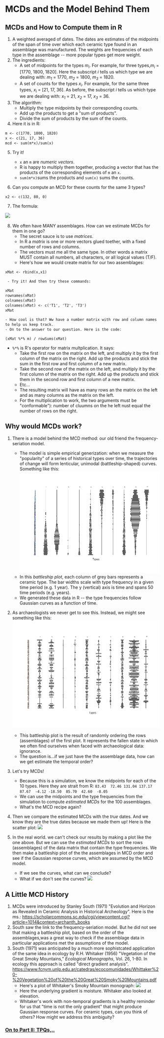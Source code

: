 # MCDs and the Model Behind Them
## MCDs and How to Compute them in R
1. A weighted averaged of dates. The dates are estimates of the midpoints of the span of time over which each ceramic type found in an assemblage was manufactured. The weights are frequencies of each type in the assemblage -- more popular types get more weight.  
2. The ingredients:
    - A set of midpoints for the types *m<sub>i</sub>*. For example, for three types,*m<sub>i</sub>* = [1770, 1800, 1820]. Here the subscript *i* tells us which type we are dealing with: *m<sub>1</sub>* = 1770, *m<sub>2</sub>* = 1800, *m<sub>3</sub>* = 1820.     
    - A set of counts for the types  *x<sub>i</sub>*. For example, for the same three types,  *x<sub>i</sub>* = [21, 17, 36]. As before, the subscript *i* tells us which type we are dealing with: *x<sub>1</sub>* = 21, *x<sub>2</sub>* = 17, *x<sub>3</sub>* = 36.     
3. The algorithm:
    - Multiply the type midpoints by their corresponding counts.
    - Add up the products to get a "sum of products".
    - Divide the sum of products by the sum of the counts.
4. Here it is in R: 
``` 
m <- c(1770, 1800, 1820)
x <- c(21, 17, 36) 
mcd <- sum(m*x)/sum(x)
``` 
5. Try it!
    - ```x``` an ```m``` are *numeric vectors*. 
    - R is happy to multiply them together, producing a vector that has the products of the corresponding elements of ```m``` an ```x```.
    - ```sum(m*x)```sums the products and ```sum(x)``` sums the counts.
  
6. Can you compute an MCD for these counts for the same 3 types?
```
x2 <- c(132, 80, 0) 
```
7. The formula:
<img src="https://render.githubusercontent.com/render/math?math=\Large MCD=\frac{\sum_{i=1}^{T} x_i m_i} { \sum_{i=1}^{T} x_i}">

8. We often have MANY assemblages. How can we estimate MCDs for them in one go?
    - The secret sauce is to use *matrices*.
    - In R a *matrix* is one or more vectors glued toether, with a fixed number of rows and columns. 
    - The vectors must me all the same type. In other words a matrix MUST contain all numbers, all characters, or all logical values (T/F).
    - Here's how we would create matrix for our two assemblages:
 ```
 xMat <- rbind(x,x1)
 ```
     - Try it! And then try these commands:
 ```
 xMat
rownames(xMat)
colnames(xMat)
colnames(xMat) <- c('T1', 'T2', 'T3')
xMat
```
    - How cool is that? Ww have a number matrix with row and column names to help us keep track.
    - On to the answer to our question. Here is the code:
```
(xMat %*% m) / rowSums(xMat)
```
   - ```%*%``` is R's operator for matrix multplication. It says: 
       - Take the first row on the matrix on the left, and multiply it by the first column of the matrix on the right. Add up the products and stick the sum in the first row and first column of a new matrix.
       - Take the second row of the matrix on the left, and multiply it by the first column of the matrix on the right. Add up the products and stick them in the second row and first column of a new matrix. 
       - Etc...
       - The resulting matrix will have as many rows an the matrix on the left and as many columns as the matrix on the left.
       - For the multiplication to work, the two arguments must be "conformable"): number of cluumns on the he left nust equal the number of rows on the right.
 
 
     
     
## Why would MCDs work?
1.  There is a model behind the MCD method: our old friend the frequency-seriation model.
    - The model is simple empirical generization: when we measure the "popularity" of a series of historical types over time, the trajectories of change will form lenticular, unimodal (battleship-shaped) curves. Something like this:
![](./Images/TrueOrderBattleshipPlot.png)
    - In this *battleship plot*, each column of grey bars represents a ceramic type. The bar widths scale with type frequency in a given time period (e.g. 1 year). The y (vertical) axis is time and spans 50 time periods (e.g. years).
    - We generated these data in R -- the type frequencies follow Gaussian curves as a function of time.   
2. As archaeologists we never get to see this. Instead, we might see something like this:
![](./Images/RandomOrderBattleshipPlot.png)   
    - This battleship plot is the result of randomly ordering the rows (assemblages) of the first plot. It represents the fallen state in which we often find ourselves when faced with archaeological data: ignorance.
    - The question is...if we just have the the assemblage data, how can we get estimate the temporal order?
3. Let's try MCDs!
    - Because this is a simulation, we know the midpoints for each of the 10 types. Here they are strait from R:
``` 83.43  72.46 131.04 137.17  87.67  -4.12 -18.50  85.70  42.60  -8.05 ```
    - We can use the midpoints and the type frequencies from the simulation to compute *estimated MCDs* for the 100 assemblages.
    - What's the MCD recipe again?

4. Then we compare the estimated MCDs with the *true* dates. And we know they are the true dates because we made them up! Here is the scatter plot:
![](./Images/TrueMCDvsEstimatedMCD.png)

5. In the real world. we can't check our results by making a plot like the one above. But we can use the *estimated MCDs* to sort the rows (assemblages) of the data matrix that contain the type frequencies. We then make a battleship plot of the the assemblages in MCD order and see if the Gaussian response curves, which are assumed by the MCD model.  
    - If we see the curves, what can we conclude? 
    - What if we don't see the curves?
![](./Images/EstMCDOrderBattlehipPlot.png)  


## A Little MCD History
1. MCDs were introduced by Stanley South (1971) "Evolution and Horizon as Revealed in Ceramic Analysis in Historical Archeology". Here is the ms.: 
https://scholarcommons.sc.edu/cgi/viewcontent.cgi?article=1014&context=archanth_books
2. South saw the link to the frequency-seriation model. But he did not see that making a battleship plot, based on the order of the assemblages,was a great way to check if the assemblage data in particular applications met the assumptions of the model.
3. South (1971) was anticipated by a much more sophistcated application of the same idea in ecology by R.H. Whitaker (1956) "Vegetation of the Great Smoky Mountains," *Ecological Monographs*, Vol. 26, 1-80. In ecology this approach is called "direct gradient analysis". 
https://www.fcnym.unlp.edu.ar/catedras/ecocomunidades/Whittaker%20-%20Vegetation%20of%20the%20Great%20Smoky%20Mountains.pdf
    - Here's a plot of Whitaker's Smoky Mountain monograph:
![](./Images/Whitaker1954Gradients.png)
    - Here the underlying gradient is moisture. Whitaker also looked at elevation.
    - Whitaker's work with non-temporal gradients is a healthy reminder for us that "time is not the only gradient" that might produce Gaussian response curves. For ceramic types, can you think of others? How might we address this ambiguity?
     

### [On to Part II: TPQs,..](https://github.com/DAACS-Research-Consortium/DAACS-Open-Academy/blob/main/FSS2021/Workshop5/Part_II.md)

   
   
